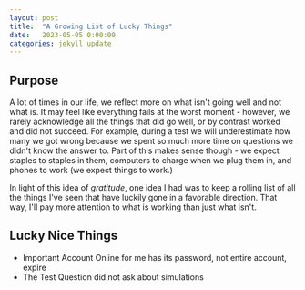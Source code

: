 ```yaml
---
layout: post
title:  "A Growing List of Lucky Things" 
date:   2023-05-05 0:00:00
categories: jekyll update
---
```

<script src="https://cdn.mathjax.org/mathjax/latest/MathJax.js?config=TeX-AMS-MML_HTMLorMML" type="text/javascript"></script>

## Purpose 

A lot of times in our life, we reflect more on what isn't going well and not what is. It may feel like everything fails at the worst moment - however, we rarely acknowledge all the things that did go well, or by contrast worked and did not succeed. For example, during a test we will underestimate how many we got wrong because we spent so much more time on questions we didn't know the answer to. Part of this makes sense though - we expect staples to staples in them, computers to charge when we plug them in, and phones to work (we expect things to work.) 

In light of this idea of *gratitude*, one idea I had was to keep a rolling list of all the things I've seen that have luckily gone in a favorable direction. That way, I'll pay more attention to what is working than just what isn't.

## Lucky Nice Things
- Important Account Online for me has its password, not entire account, expire 
- The Test Question did not ask about simulations 